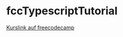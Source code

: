 # fccTypescriptTutorial

[Kurslink auf freecodecamp](https://www.freecodecamp.org/news/learn-typescript-with-this-crash-course/)
